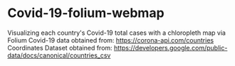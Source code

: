 # Covid-19-folium-webmap
Visualizing each country's Covid-19 total cases with a chloropleth map via Folium
Covid-19 data obtained from: https://corona-api.com/countries
Coordinates Dataset obtained from: https://developers.google.com/public-data/docs/canonical/countries_csv
